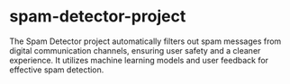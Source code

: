 # spam-detector-project
 The Spam Detector project automatically filters out spam messages from digital communication channels, ensuring user safety and a cleaner experience. It utilizes machine learning models and user feedback for effective spam detection.

